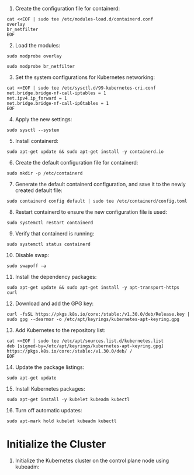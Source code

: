 1. Create the configuration file for containerd:
~~~
cat <<EOF | sudo tee /etc/modules-load.d/containerd.conf
overlay
br_netfilter
EOF
~~~
2. Load the modules:
~~~
sudo modprobe overlay
~~~
~~~
sudo modprobe br_netfilter
~~~
3. Set the system configurations for Kubernetes networking:
~~~
cat <<EOF | sudo tee /etc/sysctl.d/99-kubernetes-cri.conf
net.bridge.bridge-nf-call-iptables = 1
net.ipv4.ip_forward = 1
net.bridge.bridge-nf-call-ip6tables = 1
EOF
~~~
4. Apply the new settings:
~~~
sudo sysctl --system
~~~
5. Install containerd:
~~~
sudo apt-get update && sudo apt-get install -y containerd.io
~~~
6. Create the default configuration file for containerd:
~~~
sudo mkdir -p /etc/containerd
~~~
7. Generate the default containerd configuration, and save it to the newly created default file:
~~~
sudo containerd config default | sudo tee /etc/containerd/config.toml
~~~
8. Restart containerd to ensure the new configuration file is used:
~~~
sudo systemctl restart containerd
~~~
9. Verify that containerd is running:
~~~
sudo systemctl status containerd
~~~
10. Disable swap:
~~~
sudo swapoff -a
~~~
11. Install the dependency packages:
~~~
sudo apt-get update && sudo apt-get install -y apt-transport-https curl
~~~
12. Download and add the GPG key:
~~~
curl -fsSL https://pkgs.k8s.io/core:/stable:/v1.30.0/deb/Release.key | sudo gpg --dearmor -o /etc/apt/keyrings/kubernetes-apt-keyring.gpg
~~~
13. Add Kubernetes to the repository list:
~~~
cat <<EOF | sudo tee /etc/apt/sources.list.d/kubernetes.list
deb [signed-by=/etc/apt/keyrings/kubernetes-apt-keyring.gpg] https://pkgs.k8s.io/core:/stable:/v1.30.0/deb/ /
EOF
~~~
14. Update the package listings:
~~~
sudo apt-get update
~~~
15. Install Kubernetes packages:
~~~
sudo apt-get install -y kubelet kubeadm kubectl
~~~
16. Turn off automatic updates:
~~~
sudo apt-mark hold kubelet kubeadm kubectl
~~~
# Initialize the Cluster
1. Initialize the Kubernetes cluster on the control plane node using kubeadm:
